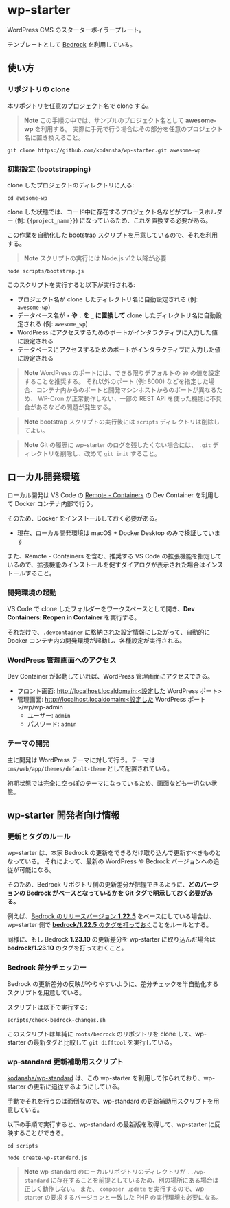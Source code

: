 # wp-starter

WordPress CMS のスターターボイラープレート。

テンプレートとして [Bedrock](https://roots.io/bedrock/) を利用している。

## 使い方

### リポジトリの clone

本リポジトリを任意のプロジェクト名で clone する。

> **Note**
> この手順の中では、サンプルのプロジェクト名として **awesome-wp** を利用する。
> 実際に手元で行う場合はその部分を任意のプロジェクト名に置き換えること。

```text
git clone https://github.com/kodansha/wp-starter.git awesome-wp
```

### 初期設定 (bootstrapping)

clone したプロジェクトのディレクトリに入る:

```text
cd awesome-wp
```

clone した状態では、コード中に存在するプロジェクト名などがプレースホルダー (例: `{{project_name}}`)
になっているため、これを置換する必要がある。

この作業を自動化した bootstrap スクリプトを用意しているので、それを利用する。

> **Note**
> スクリプトの実行には Node.js v12 以降が必要

```text
node scripts/bootstrap.js
```

このスクリプトを実行すると以下が実行される:

- プロジェクト名が clone したディレクトリ名に自動設定される (例: `awesome-wp`)
- データベース名が **`-` や `.` を `_` に置換して** clone したディレクトリ名に自動設定される (例: `awesome_wp`)
- WordPress にアクセスするためのポートがインタラクティブに入力した値に設定される
- データベースにアクセスするためのポートがインタラクティブに入力した値に設定される

> **Note**
> WordPress のポートには、できる限りデフォルトの `80` の値を設定することを推奨する。
> それ以外のポート (例: 8000) などを指定した場合、コンテナ内からのポートと開発マシンホストからのポートが異なるため、
> WP-Cron が正常動作しない、一部の REST API を使った機能に不具合があるなどの問題が発生する。

> **Note**
> bootstrap スクリプトの実行後には `scripts` ディレクトリは削除してよい。

> **Note**
> Git の履歴に wp-starter のログを残したくない場合には、 `.git` ディレクトリを削除し、改めて `git init` すること。

## ローカル開発環境

ローカル開発は VS Code の [Remote - Containers](https://marketplace.visualstudio.com/items?itemName=ms-vscode-remote.remote-containers) の Dev Container を利用して Docker コンテナ内部で行う。

そのため、Docker をインストールしておく必要がある。

- 現在、ローカル開発環境は macOS + Docker Desktop のみで検証しています

また、Remote - Containers を含む、推奨する VS Code の拡張機能を指定しているので、拡張機能のインストールを促すダイアログが表示された場合はインストールすること。

### 開発環境の起動

VS Code で clone したフォルダーをワークスペースとして開き、**Dev Containers: Reopen in Container** を実行する。

それだけで、`.devcontainer` に格納された設定情報にしたがって、自動的に Docker コンテナ内の開発環境が起動し、各種設定が実行される。

### WordPress 管理画面へのアクセス

Dev Container が起動していれば、WordPress 管理画面にアクセスできる。

- フロント画面: http://localhost.localdomain:<設定した WordPress ポート>
- 管理画面: http://localhost.localdomain:<設定した WordPress ポート>/wp/wp-admin
  - ユーザー: `admin`
  - パスワード: `admin`

### テーマの開発

主に開発は WordPress テーマに対して行う。テーマは `cms/web/app/themes/default-theme` として配置されている。

初期状態では完全に空っぽのテーマになっているため、画面なども一切ない状態。

## wp-starter 開発者向け情報

### 更新とタグのルール

wp-starter は、本家 Bedrock の更新をできるだけ取り込んで更新すべきものとなっている。
それによって、最新の WordPress や Bedrock バージョンへの追従が可能になる。

そのため、Bedrock リポジトリ側の更新差分が把握できるように、**どのバージョンの Bedrock
がベースとなっているかを Git タグで明示しておく必要がある。**

例えば、[Bedrock のリリースバージョン **1.22.5**](https://github.com/roots/bedrock/releases/tag/1.22.5)
をベースにしている場合は、wp-starter 側で [**bedrock/1.22.5** のタグを打っておく](https://github.com/kodansha/wp-starter/releases/tag/bedrock%2F1.22.5)ことをルールとする。

同様に、もし Bedrock **1.23.10** の更新差分を wp-starter に取り込んだ場合は **bedrock/1.23.10** のタグを打っておくこと。

### Bedrock 差分チェッカー

Bedrock の更新差分の反映がやりやすいように、差分チェックを半自動化するスクリプトを用意している。

スクリプトは以下で実行する:

```text
scripts/check-bedrock-changes.sh
```

このスクリプトは単純に `roots/bedrock` のリポジトリを clone して、wp-starter
の最新タグと比較して `git difftool` を実行している。

### wp-standard 更新補助用スクリプト

[kodansha/wp-standard](https://github.com/kodansha/wp-standard) は、この
wp-starter を利用して作られており、wp-starter の更新に追従するようにしている。

手動でそれを行うのは面倒なので、wp-standard の更新補助用スクリプトを用意している。

以下の手順で実行すると、wp-standard の最新版を取得して、wp-starter に反映することができる。

```text
cd scripts
```

```text
node create-wp-standard.js
```

> **Note**
> wp-standard のローカルリポジトリのディレクトリが `../wp-standard` に存在することを前提としているため、別の場所にある場合は正しく動作しない。
> また、 `composer update` を実行するので、wp-starter の要求するバージョンと一致した PHP の実行環境も必要になる。
